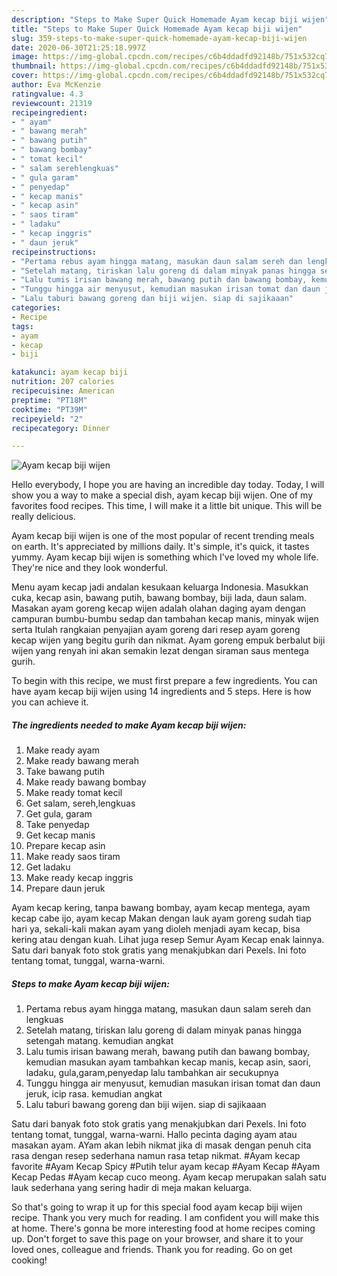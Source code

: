 ```yaml
---
description: "Steps to Make Super Quick Homemade Ayam kecap biji wijen"
title: "Steps to Make Super Quick Homemade Ayam kecap biji wijen"
slug: 359-steps-to-make-super-quick-homemade-ayam-kecap-biji-wijen
date: 2020-06-30T21:25:18.997Z
image: https://img-global.cpcdn.com/recipes/c6b4ddadfd92148b/751x532cq70/ayam-kecap-biji-wijen-foto-resep-utama.jpg
thumbnail: https://img-global.cpcdn.com/recipes/c6b4ddadfd92148b/751x532cq70/ayam-kecap-biji-wijen-foto-resep-utama.jpg
cover: https://img-global.cpcdn.com/recipes/c6b4ddadfd92148b/751x532cq70/ayam-kecap-biji-wijen-foto-resep-utama.jpg
author: Eva McKenzie
ratingvalue: 4.3
reviewcount: 21319
recipeingredient:
- " ayam"
- " bawang merah"
- " bawang putih"
- " bawang bombay"
- " tomat kecil"
- " salam serehlengkuas"
- " gula garam"
- " penyedap"
- " kecap manis"
- " kecap asin"
- " saos tiram"
- " ladaku"
- " kecap inggris"
- " daun jeruk"
recipeinstructions:
- "Pertama rebus ayam hingga matang, masukan daun salam sereh dan lengkuas"
- "Setelah matang, tiriskan lalu goreng di dalam minyak panas hingga setengah matang. kemudian angkat"
- "Lalu tumis irisan bawang merah, bawang putih dan bawang bombay, kemudian masukan ayam tambahkan kecap manis, kecap asin, saori, ladaku, gula,garam,penyedap lalu tambahkan air secukupnya"
- "Tunggu hingga air menyusut, kemudian masukan irisan tomat dan daun jeruk, icip rasa. kemudian angkat"
- "Lalu taburi bawang goreng dan biji wijen. siap di sajikaaan"
categories:
- Recipe
tags:
- ayam
- kecap
- biji

katakunci: ayam kecap biji 
nutrition: 207 calories
recipecuisine: American
preptime: "PT18M"
cooktime: "PT39M"
recipeyield: "2"
recipecategory: Dinner

---
```



![Ayam kecap biji wijen](https://img-global.cpcdn.com/recipes/c6b4ddadfd92148b/751x532cq70/ayam-kecap-biji-wijen-foto-resep-utama.jpg)

Hello everybody, I hope you are having an incredible day today. Today, I will show you a way to make a special dish, ayam kecap biji wijen. One of my favorites food recipes. This time, I will make it a little bit unique. This will be really delicious.

Ayam kecap biji wijen is one of the most popular of recent trending meals on earth. It's appreciated by millions daily. It's simple, it's quick, it tastes yummy. Ayam kecap biji wijen is something which I've loved my whole life. They're nice and they look wonderful.

Menu ayam kecap jadi andalan kesukaan keluarga Indonesia. Masukkan cuka, kecap asin, bawang putih, bawang bombay, biji lada, daun salam. Masakan ayam goreng kecap wijen adalah olahan daging ayam dengan campuran bumbu-bumbu sedap dan tambahan kecap manis, minyak wijen serta Itulah rangkaian penyajian ayam goreng dari resep ayam goreng kecap wijen yang begitu gurih dan nikmat. Ayam goreng empuk berbalut biji wijen yang renyah ini akan semakin lezat dengan siraman saus mentega gurih.


To begin with this recipe, we must first prepare a few ingredients. You can have ayam kecap biji wijen using 14 ingredients and 5 steps. Here is how you can achieve it.

<!--inarticleads1-->

##### The ingredients needed to make Ayam kecap biji wijen:

1. Make ready  ayam
1. Make ready  bawang merah
1. Take  bawang putih
1. Make ready  bawang bombay
1. Make ready  tomat kecil
1. Get  salam, sereh,lengkuas
1. Get  gula, garam
1. Take  penyedap
1. Get  kecap manis
1. Prepare  kecap asin
1. Make ready  saos tiram
1. Get  ladaku
1. Make ready  kecap inggris
1. Prepare  daun jeruk


Ayam kecap kering, tanpa bawang bombay, ayam kecap mentega, ayam kecap cabe ijo, ayam kecap Makan dengan lauk ayam goreng sudah tiap hari ya, sekali-kali makan ayam yang dioleh menjadi ayam kecap, bisa kering atau dengan kuah. Lihat juga resep Semur Ayam Kecap enak lainnya. Satu dari banyak foto stok gratis yang menakjubkan dari Pexels. Ini foto tentang tomat, tunggal, warna-warni. 

<!--inarticleads2-->

##### Steps to make Ayam kecap biji wijen:

1. Pertama rebus ayam hingga matang, masukan daun salam sereh dan lengkuas
1. Setelah matang, tiriskan lalu goreng di dalam minyak panas hingga setengah matang. kemudian angkat
1. Lalu tumis irisan bawang merah, bawang putih dan bawang bombay, kemudian masukan ayam tambahkan kecap manis, kecap asin, saori, ladaku, gula,garam,penyedap lalu tambahkan air secukupnya
1. Tunggu hingga air menyusut, kemudian masukan irisan tomat dan daun jeruk, icip rasa. kemudian angkat
1. Lalu taburi bawang goreng dan biji wijen. siap di sajikaaan


Satu dari banyak foto stok gratis yang menakjubkan dari Pexels. Ini foto tentang tomat, tunggal, warna-warni. Hallo pecinta daging ayam atau masakan ayam. AYam akan lebih nikmat jika di masak dengan penuh cita rasa dengan resep sederhana namun rasa tetap nikmat. #Ayam kecap favorite #Ayam Kecap Spicy #Putih telur ayam kecap #Ayam Kecap #Ayam Kecap Pedas #Ayam kecap cuco meong. Ayam kecap merupakan salah satu lauk sederhana yang sering hadir di meja makan keluarga. 

So that's going to wrap it up for this special food ayam kecap biji wijen recipe. Thank you very much for reading. I am confident you will make this at home. There's gonna be more interesting food at home recipes coming up. Don't forget to save this page on your browser, and share it to your loved ones, colleague and friends. Thank you for reading. Go on get cooking!
